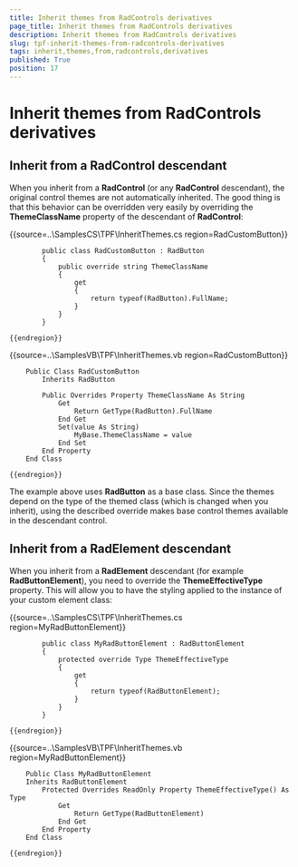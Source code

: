 ```yaml
---
title: Inherit themes from RadControls derivatives
page_title: Inherit themes from RadControls derivatives
description: Inherit themes from RadControls derivatives
slug: tpf-inherit-themes-from-radcontrols-derivatives
tags: inherit,themes,from,radcontrols,derivatives
published: True
position: 17
---
```


# Inherit themes from RadControls derivatives



## Inherit from a RadControl descendant

When you inherit from a __RadControl__ (or any __RadControl__ descendant), the original control themes
        are not automatically inherited. The good thing is that this behavior can be overridden very easily by overriding the __ThemeClassName__ 
          property of the descendant of __RadControl__: 

{{source=..\SamplesCS\TPF\InheritThemes.cs region=RadCustomButton}}
	        
	        public class RadCustomButton : RadButton  
	        { 
	            public override string ThemeClassName  
	            { 
	                get 
	                { 
	                    return typeof(RadButton).FullName;  
	                }
	            }
	        }
	    
	{{endregion}}



{{source=..\SamplesVB\TPF\InheritThemes.vb region=RadCustomButton}}
	
	    Public Class RadCustomButton
	        Inherits RadButton
	
	        Public Overrides Property ThemeClassName As String
	            Get
	                Return GetType(RadButton).FullName
	            End Get
	            Set(value As String)
	                MyBase.ThemeClassName = value
	            End Set
	        End Property
	    End Class
	
	{{endregion}}



The example above uses __RadButton__ as a base class. Since the themes depend on the type of the themed class 
        (which is changed when you inherit), using the described override makes base control themes available in the descendant control.

## Inherit from a RadElement descendant

When you inherit from a __RadElement__ descendant (for example __RadButtonElement__), you need to override the
      __ThemeEffectiveType__ property. This will allow you to have the styling applied to the instance of your custom element class:

{{source=..\SamplesCS\TPF\InheritThemes.cs region=MyRadButtonElement}}
	        
	        public class MyRadButtonElement : RadButtonElement     
	        { 
	            protected override Type ThemeEffectiveType     
	            { 
	                get    
	                { 
	                    return typeof(RadButtonElement);     
	                }
	            }
	        }
	    
	{{endregion}}



{{source=..\SamplesVB\TPF\InheritThemes.vb region=MyRadButtonElement}}
	
	    Public Class MyRadButtonElement
	    Inherits RadButtonElement
	        Protected Overrides ReadOnly Property ThemeEffectiveType() As Type
	            Get
	                Return GetType(RadButtonElement)
	            End Get
	        End Property
	    End Class
	
	{{endregion}}


